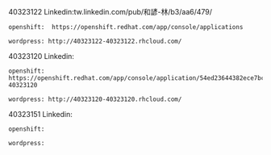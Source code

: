 40323122
    Linkedin:tw.linkedin.com/pub/和諺-林/b3/aa6/479/

    openshift:  https://openshift.redhat.com/app/console/applications

    wordpress: http://40323122-40323122.rhcloud.com/

40323120
    Linkedin:

    openshift: https://openshift.redhat.com/app/console/application/54ed23644382ece7bc000164-40323120

    wordpress: http://40323120-40323120.rhcloud.com/

40323151
    Linkedin:

    openshift:

    wordpress: 
